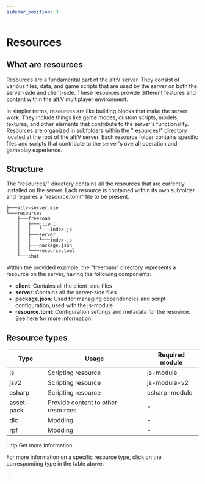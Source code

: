 ```yaml
---
sidebar_position: 3
---
```


# Resources

## What are resources

Resources are a fundamental part of the alt:V server.
They consist of various files, data, and game scripts that are used by the server on both the server-side and
client-side.
These resources provide different features and content within the alt:V multiplayer environment.

In simpler terms, resources are like building blocks that make the server work.
They include things like game modes, custom scripts, models, textures, and other elements that contribute to the
server's functionality.
Resources are organized in subfolders within the "resources/" directory located at the root of the alt:V server.
Each resource folder contains specific files and scripts that contribute to the server's overall operation and gameplay
experience.

## Structure

The "resources/" directory contains all the resources that are currently installed on the server.
Each resource is contained within its own subfolder and requires a "resource.toml" file to be present.

```
├───altv-server.exe
└───resources
    ├───freeroam
    │   ├───client
    │   │   └───index.js
    │   ├───server
    │   │   └───index.js
    │   ├───package.json   
    │   └───resource.toml
    └───chat
```

Within the provided example, the "freeroam" directory represents a resource on the server, having the following
components:

- **client**: Contains all the client-side files
- **server**: Contains all the server-side files
- **package.json**: Used for managing dependencies and script configuration, used with the js-module
- **resource.toml**: Configuration settings and metadata for the resource. See [here](configuration_files/resource_configuration) for more information

## Resource types

| Type       | Usage                              | Required module |
|------------|------------------------------------|-----------------|
| js         | Scripting resource                 | js-module       |
| jsv2       | Scripting resource                 | js-module-v2    |
| csharp     | Scripting resource                 | csharp-module   |
| asset-pack | Provide content to other resources | -               |
| dlc        | Modding                            | -               |
| rpf        | Modding                            | -               |

:::tip Get more information

For more information on a specific resource type, click on the corresponding type in the table above.

:::
